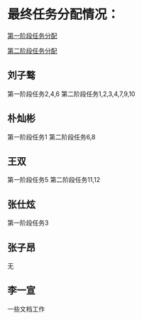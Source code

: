 # 最终任务分配情况：

[第一阶段任务分配](./%E7%AC%AC%E4%B8%80%E9%98%B6%E6%AE%B5%E4%BB%BB%E5%8A%A1%E5%88%86%E9%85%8D.md)

[第二阶段任务分配](./%E7%AC%AC%E4%BA%8C%E9%98%B6%E6%AE%B5%E4%BB%BB%E5%8A%A1%E5%88%86%E9%85%8D.md)

## 刘子骜

第一阶段任务2,4,6
第二阶段任务1,2,3,4,7,9,10

## 朴灿彬

第一阶段任务1
第二阶段任务6,8

## 王双

第一阶段任务5
第二阶段任务11,12

## 张仕炫

第一阶段任务3

## 张子昂

无

## 李一宣

一些文档工作